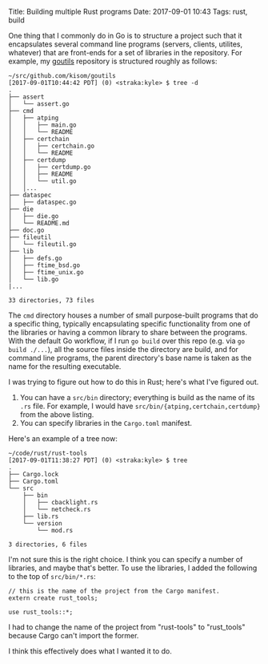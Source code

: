 Title: Building multiple Rust programs
Date: 2017-09-01 10:43
Tags: rust, build

One thing that I commonly do in Go is to structure a project such that
it encapsulates several command line programs (servers, clients,
utilites, whatever) that are front-ends for a set of libraries in the
repository. For example, my [goutils](https://github.com/kisom/goutils/)
repository is structured roughly as follows:

```
~/src/github.com/kisom/goutils
[2017-09-01T10:44:42 PDT] (0) <straka:kyle> $ tree -d
.
├── assert
│   └── assert.go
├── cmd
│   ├── atping
│   │   ├── main.go
│   │   └── README
│   ├── certchain
│   │   ├── certchain.go
│   │   └── README
│   ├── certdump
│   │   ├── certdump.go
│   │   ├── README
│   │   └── util.go
│   │...
├── dataspec
│   ├── dataspec.go
├── die
│   ├── die.go
│   └── README.md
├── doc.go
├── fileutil
│   └── fileutil.go
├── lib
│   ├── defs.go
│   ├── ftime_bsd.go
│   ├── ftime_unix.go
│   └── lib.go
|...

33 directories, 73 files
```

The `cmd` directory houses a number of small purpose-built programs
that do a specific thing, typically encapsulating specific
functionality from one of the libraries or having a common library to
share between the programs. With the default Go workflow, if I run `go
build` over this repo (e.g. via `go build ./...`), all the source
files inside the directory are build, and for command line programs,
the parent directory's base name is taken as the name for the
resulting executable.

I was trying to figure out how to do this in Rust; here's what I've
figured out.

1. You can have a `src/bin` directory; everything is build as the name
   of its `.rs` file. For example, I would have
   `src/bin/{atping,certchain,certdump}` from the above listing.
2. You can specify libraries in the `Cargo.toml` manifest.

Here's an example of a tree now:

```
~/code/rust/rust-tools
[2017-09-01T11:38:27 PDT] (0) <straka:kyle> $ tree
.
├── Cargo.lock
├── Cargo.toml
└── src
    ├── bin
    │   ├── cbacklight.rs
    │   └── netcheck.rs
    ├── lib.rs
    └── version
        └── mod.rs

3 directories, 6 files
```

I'm not sure this is the right choice. I think you can specify a
number of libraries, and maybe that's better. To use the libraries,
I added the following to the top of `src/bin/*.rs`:

```
// this is the name of the project from the Cargo manifest.
extern create rust_tools;

use rust_tools::*;
```

I had to change the name of the project from "rust-tools" to
"rust_tools" because Cargo can't import the former.

I think this effectively does what I wanted it to do.
